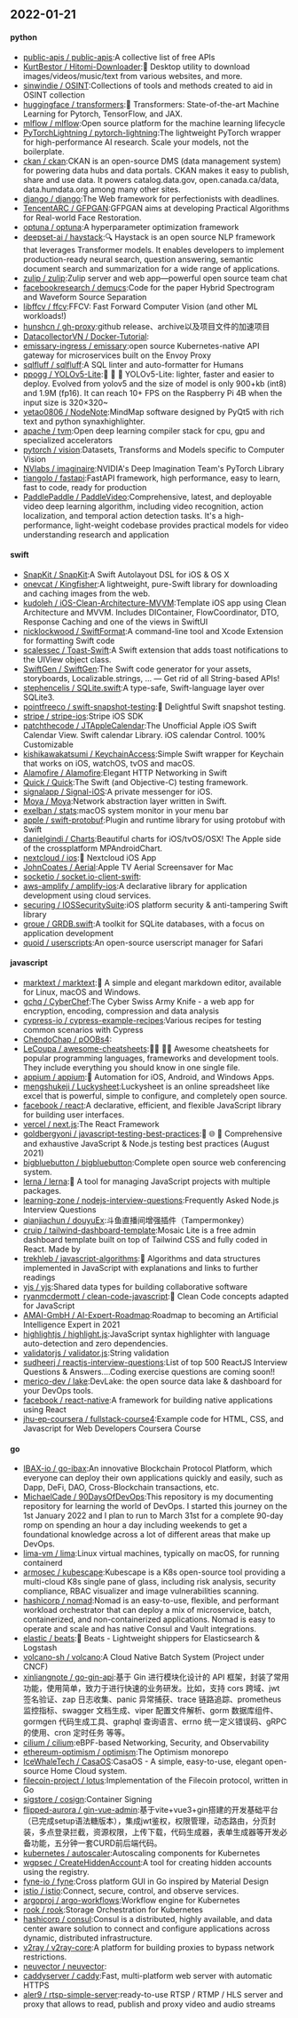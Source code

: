 ## 2022-01-21

#### python
* [public-apis / public-apis](https://github.com/public-apis/public-apis):A collective list of free APIs
* [KurtBestor / Hitomi-Downloader](https://github.com/KurtBestor/Hitomi-Downloader):🍰
Desktop utility to download images/videos/music/text from various websites, and more.
* [sinwindie / OSINT](https://github.com/sinwindie/OSINT):Collections of tools and methods created to aid in OSINT collection
* [huggingface / transformers](https://github.com/huggingface/transformers):🤗
Transformers: State-of-the-art Machine Learning for Pytorch, TensorFlow, and JAX.
* [mlflow / mlflow](https://github.com/mlflow/mlflow):Open source platform for the machine learning lifecycle
* [PyTorchLightning / pytorch-lightning](https://github.com/PyTorchLightning/pytorch-lightning):The lightweight PyTorch wrapper for high-performance AI research. Scale your models, not the boilerplate.
* [ckan / ckan](https://github.com/ckan/ckan):CKAN is an open-source DMS (data management system) for powering data hubs and data portals. CKAN makes it easy to publish, share and use data. It powers catalog.data.gov, open.canada.ca/data, data.humdata.org among many other sites.
* [django / django](https://github.com/django/django):The Web framework for perfectionists with deadlines.
* [TencentARC / GFPGAN](https://github.com/TencentARC/GFPGAN):GFPGAN aims at developing Practical Algorithms for Real-world Face Restoration.
* [optuna / optuna](https://github.com/optuna/optuna):A hyperparameter optimization framework
* [deepset-ai / haystack](https://github.com/deepset-ai/haystack):🔍
Haystack is an open source NLP framework that leverages Transformer models. It enables developers to implement production-ready neural search, question answering, semantic document search and summarization for a wide range of applications.
* [zulip / zulip](https://github.com/zulip/zulip):Zulip server and web app—powerful open source team chat
* [facebookresearch / demucs](https://github.com/facebookresearch/demucs):Code for the paper Hybrid Spectrogram and Waveform Source Separation
* [libffcv / ffcv](https://github.com/libffcv/ffcv):FFCV: Fast Forward Computer Vision (and other ML workloads!)
* [hunshcn / gh-proxy](https://github.com/hunshcn/gh-proxy):github release、archive以及项目文件的加速项目
* [DatacollectorVN / Docker-Tutorial](https://github.com/DatacollectorVN/Docker-Tutorial):
* [emissary-ingress / emissary](https://github.com/emissary-ingress/emissary):open source Kubernetes-native API gateway for microservices built on the Envoy Proxy
* [sqlfluff / sqlfluff](https://github.com/sqlfluff/sqlfluff):A SQL linter and auto-formatter for Humans
* [ppogg / YOLOv5-Lite](https://github.com/ppogg/YOLOv5-Lite):🍅
🍅
🍅
YOLOv5-Lite: lighter, faster and easier to deploy. Evolved from yolov5 and the size of model is only 900+kb (int8) and 1.9M (fp16). It can reach 10+ FPS on the Raspberry Pi 4B when the input size is 320×320~
* [yetao0806 / NodeNote](https://github.com/yetao0806/NodeNote):MindMap software designed by PyQt5 with rich text and python synaxhighlighter.
* [apache / tvm](https://github.com/apache/tvm):Open deep learning compiler stack for cpu, gpu and specialized accelerators
* [pytorch / vision](https://github.com/pytorch/vision):Datasets, Transforms and Models specific to Computer Vision
* [NVlabs / imaginaire](https://github.com/NVlabs/imaginaire):NVIDIA's Deep Imagination Team's PyTorch Library
* [tiangolo / fastapi](https://github.com/tiangolo/fastapi):FastAPI framework, high performance, easy to learn, fast to code, ready for production
* [PaddlePaddle / PaddleVideo](https://github.com/PaddlePaddle/PaddleVideo):Comprehensive, latest, and deployable video deep learning algorithm, including video recognition, action localization, and temporal action detection tasks. It's a high-performance, light-weight codebase provides practical models for video understanding research and application

#### swift
* [SnapKit / SnapKit](https://github.com/SnapKit/SnapKit):A Swift Autolayout DSL for iOS & OS X
* [onevcat / Kingfisher](https://github.com/onevcat/Kingfisher):A lightweight, pure-Swift library for downloading and caching images from the web.
* [kudoleh / iOS-Clean-Architecture-MVVM](https://github.com/kudoleh/iOS-Clean-Architecture-MVVM):Template iOS app using Clean Architecture and MVVM. Includes DIContainer, FlowCoordinator, DTO, Response Caching and one of the views in SwiftUI
* [nicklockwood / SwiftFormat](https://github.com/nicklockwood/SwiftFormat):A command-line tool and Xcode Extension for formatting Swift code
* [scalessec / Toast-Swift](https://github.com/scalessec/Toast-Swift):A Swift extension that adds toast notifications to the UIView object class.
* [SwiftGen / SwiftGen](https://github.com/SwiftGen/SwiftGen):The Swift code generator for your assets, storyboards, Localizable.strings, … — Get rid of all String-based APIs!
* [stephencelis / SQLite.swift](https://github.com/stephencelis/SQLite.swift):A type-safe, Swift-language layer over SQLite3.
* [pointfreeco / swift-snapshot-testing](https://github.com/pointfreeco/swift-snapshot-testing):📸
Delightful Swift snapshot testing.
* [stripe / stripe-ios](https://github.com/stripe/stripe-ios):Stripe iOS SDK
* [patchthecode / JTAppleCalendar](https://github.com/patchthecode/JTAppleCalendar):The Unofficial Apple iOS Swift Calendar View. Swift calendar Library. iOS calendar Control. 100% Customizable
* [kishikawakatsumi / KeychainAccess](https://github.com/kishikawakatsumi/KeychainAccess):Simple Swift wrapper for Keychain that works on iOS, watchOS, tvOS and macOS.
* [Alamofire / Alamofire](https://github.com/Alamofire/Alamofire):Elegant HTTP Networking in Swift
* [Quick / Quick](https://github.com/Quick/Quick):The Swift (and Objective-C) testing framework.
* [signalapp / Signal-iOS](https://github.com/signalapp/Signal-iOS):A private messenger for iOS.
* [Moya / Moya](https://github.com/Moya/Moya):Network abstraction layer written in Swift.
* [exelban / stats](https://github.com/exelban/stats):macOS system monitor in your menu bar
* [apple / swift-protobuf](https://github.com/apple/swift-protobuf):Plugin and runtime library for using protobuf with Swift
* [danielgindi / Charts](https://github.com/danielgindi/Charts):Beautiful charts for iOS/tvOS/OSX! The Apple side of the crossplatform MPAndroidChart.
* [nextcloud / ios](https://github.com/nextcloud/ios):📱
Nextcloud iOS App
* [JohnCoates / Aerial](https://github.com/JohnCoates/Aerial):Apple TV Aerial Screensaver for Mac
* [socketio / socket.io-client-swift](https://github.com/socketio/socket.io-client-swift):
* [aws-amplify / amplify-ios](https://github.com/aws-amplify/amplify-ios):A declarative library for application development using cloud services.
* [securing / IOSSecuritySuite](https://github.com/securing/IOSSecuritySuite):iOS platform security & anti-tampering Swift library
* [groue / GRDB.swift](https://github.com/groue/GRDB.swift):A toolkit for SQLite databases, with a focus on application development
* [quoid / userscripts](https://github.com/quoid/userscripts):An open-source userscript manager for Safari

#### javascript
* [marktext / marktext](https://github.com/marktext/marktext):📝
A simple and elegant markdown editor, available for Linux, macOS and Windows.
* [gchq / CyberChef](https://github.com/gchq/CyberChef):The Cyber Swiss Army Knife - a web app for encryption, encoding, compression and data analysis
* [cypress-io / cypress-example-recipes](https://github.com/cypress-io/cypress-example-recipes):Various recipes for testing common scenarios with Cypress
* [ChendoChap / pOOBs4](https://github.com/ChendoChap/pOOBs4):
* [LeCoupa / awesome-cheatsheets](https://github.com/LeCoupa/awesome-cheatsheets):👩‍💻
👨‍💻
Awesome cheatsheets for popular programming languages, frameworks and development tools. They include everything you should know in one single file.
* [appium / appium](https://github.com/appium/appium):📱
Automation for iOS, Android, and Windows Apps.
* [mengshukeji / Luckysheet](https://github.com/mengshukeji/Luckysheet):Luckysheet is an online spreadsheet like excel that is powerful, simple to configure, and completely open source.
* [facebook / react](https://github.com/facebook/react):A declarative, efficient, and flexible JavaScript library for building user interfaces.
* [vercel / next.js](https://github.com/vercel/next.js):The React Framework
* [goldbergyoni / javascript-testing-best-practices](https://github.com/goldbergyoni/javascript-testing-best-practices):📗
🌐
🚢
Comprehensive and exhaustive JavaScript & Node.js testing best practices (August 2021)
* [bigbluebutton / bigbluebutton](https://github.com/bigbluebutton/bigbluebutton):Complete open source web conferencing system.
* [lerna / lerna](https://github.com/lerna/lerna):🐉
A tool for managing JavaScript projects with multiple packages.
* [learning-zone / nodejs-interview-questions](https://github.com/learning-zone/nodejs-interview-questions):Frequently Asked Node.js Interview Questions
* [qianjiachun / douyuEx](https://github.com/qianjiachun/douyuEx):斗鱼直播间增强插件（Tampermonkey）
* [cruip / tailwind-dashboard-template](https://github.com/cruip/tailwind-dashboard-template):Mosaic Lite is a free admin dashboard template built on top of Tailwind CSS and fully coded in React. Made by
* [trekhleb / javascript-algorithms](https://github.com/trekhleb/javascript-algorithms):📝
Algorithms and data structures implemented in JavaScript with explanations and links to further readings
* [yjs / yjs](https://github.com/yjs/yjs):Shared data types for building collaborative software
* [ryanmcdermott / clean-code-javascript](https://github.com/ryanmcdermott/clean-code-javascript):🛁
Clean Code concepts adapted for JavaScript
* [AMAI-GmbH / AI-Expert-Roadmap](https://github.com/AMAI-GmbH/AI-Expert-Roadmap):Roadmap to becoming an Artificial Intelligence Expert in 2021
* [highlightjs / highlight.js](https://github.com/highlightjs/highlight.js):JavaScript syntax highlighter with language auto-detection and zero dependencies.
* [validatorjs / validator.js](https://github.com/validatorjs/validator.js):String validation
* [sudheerj / reactjs-interview-questions](https://github.com/sudheerj/reactjs-interview-questions):List of top 500 ReactJS Interview Questions & Answers....Coding exercise questions are coming soon!!
* [merico-dev / lake](https://github.com/merico-dev/lake):DevLake: the open source data lake & dashboard for your DevOps tools.
* [facebook / react-native](https://github.com/facebook/react-native):A framework for building native applications using React
* [jhu-ep-coursera / fullstack-course4](https://github.com/jhu-ep-coursera/fullstack-course4):Example code for HTML, CSS, and Javascript for Web Developers Coursera Course

#### go
* [IBAX-io / go-ibax](https://github.com/IBAX-io/go-ibax):An innovative Blockchain Protocol Platform, which everyone can deploy their own applications quickly and easily, such as Dapp, DeFi, DAO, Cross-Blockchain transactions, etc.
* [MichaelCade / 90DaysOfDevOps](https://github.com/MichaelCade/90DaysOfDevOps):This repository is my documenting repository for learning the world of DevOps. I started this journey on the 1st January 2022 and I plan to run to March 31st for a complete 90-day romp on spending an hour a day including weekends to get a foundational knowledge across a lot of different areas that make up DevOps.
* [lima-vm / lima](https://github.com/lima-vm/lima):Linux virtual machines, typically on macOS, for running containerd
* [armosec / kubescape](https://github.com/armosec/kubescape):Kubescape is a K8s open-source tool providing a multi-cloud K8s single pane of glass, including risk analysis, security compliance, RBAC visualizer and image vulnerabilities scanning.
* [hashicorp / nomad](https://github.com/hashicorp/nomad):Nomad is an easy-to-use, flexible, and performant workload orchestrator that can deploy a mix of microservice, batch, containerized, and non-containerized applications. Nomad is easy to operate and scale and has native Consul and Vault integrations.
* [elastic / beats](https://github.com/elastic/beats):🐠
Beats - Lightweight shippers for Elasticsearch & Logstash
* [volcano-sh / volcano](https://github.com/volcano-sh/volcano):A Cloud Native Batch System (Project under CNCF)
* [xinliangnote / go-gin-api](https://github.com/xinliangnote/go-gin-api):基于 Gin 进行模块化设计的 API 框架，封装了常用功能，使用简单，致力于进行快速的业务研发。比如，支持 cors 跨域、jwt 签名验证、zap 日志收集、panic 异常捕获、trace 链路追踪、prometheus 监控指标、swagger 文档生成、viper 配置文件解析、gorm 数据库组件、gormgen 代码生成工具、graphql 查询语言、errno 统一定义错误码、gRPC 的使用、cron 定时任务 等等。
* [cilium / cilium](https://github.com/cilium/cilium):eBPF-based Networking, Security, and Observability
* [ethereum-optimism / optimism](https://github.com/ethereum-optimism/optimism):The Optimism monorepo
* [IceWhaleTech / CasaOS](https://github.com/IceWhaleTech/CasaOS):CasaOS - A simple, easy-to-use, elegant open-source Home Cloud system.
* [filecoin-project / lotus](https://github.com/filecoin-project/lotus):Implementation of the Filecoin protocol, written in Go
* [sigstore / cosign](https://github.com/sigstore/cosign):Container Signing
* [flipped-aurora / gin-vue-admin](https://github.com/flipped-aurora/gin-vue-admin):基于vite+vue3+gin搭建的开发基础平台（已完成setup语法糖版本），集成jwt鉴权，权限管理，动态路由，分页封装，多点登录拦截，资源权限，上传下载，代码生成器，表单生成器等开发必备功能，五分钟一套CURD前后端代码。
* [kubernetes / autoscaler](https://github.com/kubernetes/autoscaler):Autoscaling components for Kubernetes
* [wgpsec / CreateHiddenAccount](https://github.com/wgpsec/CreateHiddenAccount):A tool for creating hidden accounts using the registry.
* [fyne-io / fyne](https://github.com/fyne-io/fyne):Cross platform GUI in Go inspired by Material Design
* [istio / istio](https://github.com/istio/istio):Connect, secure, control, and observe services.
* [argoproj / argo-workflows](https://github.com/argoproj/argo-workflows):Workflow engine for Kubernetes
* [rook / rook](https://github.com/rook/rook):Storage Orchestration for Kubernetes
* [hashicorp / consul](https://github.com/hashicorp/consul):Consul is a distributed, highly available, and data center aware solution to connect and configure applications across dynamic, distributed infrastructure.
* [v2ray / v2ray-core](https://github.com/v2ray/v2ray-core):A platform for building proxies to bypass network restrictions.
* [neuvector / neuvector](https://github.com/neuvector/neuvector):
* [caddyserver / caddy](https://github.com/caddyserver/caddy):Fast, multi-platform web server with automatic HTTPS
* [aler9 / rtsp-simple-server](https://github.com/aler9/rtsp-simple-server):ready-to-use RTSP / RTMP / HLS server and proxy that allows to read, publish and proxy video and audio streams
